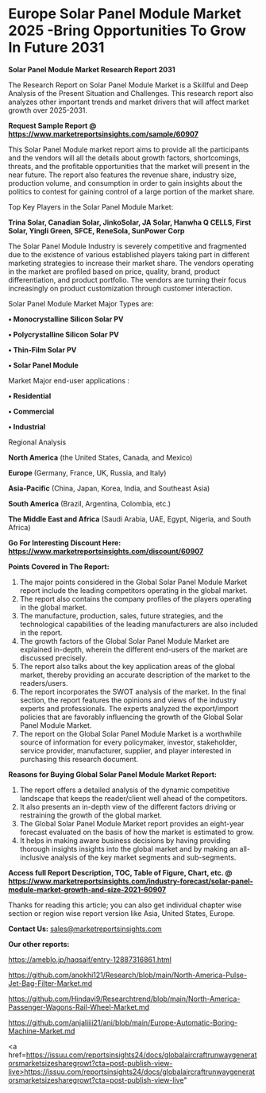 # Europe Solar Panel Module Market 2025 -Bring Opportunities To Grow In Future 2031

<strong>Solar Panel Module Market Research Report 2031</strong>

The Research Report on Solar Panel Module Market is a Skillful and Deep Analysis of the Present Situation and Challenges. This research report also analyzes other important trends and market drivers that will affect market growth over 2025-2031.

<strong>Request Sample Report @ <a href=https://www.marketreportsinsights.com/sample/60907>https://www.marketreportsinsights.com/sample/60907</a></strong>

This Solar Panel Module market report aims to provide all the participants and the vendors will all the details about growth factors, shortcomings, threats, and the profitable opportunities that the market will present in the near future. The report also features the revenue share, industry size, production volume, and consumption in order to gain insights about the politics to contest for gaining control of a large portion of the market share.

Top Key Players in the Solar Panel Module Market:

<strong>Trina Solar, Canadian Solar, JinkoSolar, JA Solar, Hanwha Q CELLS, First Solar, Yingli Green, SFCE, ReneSola, SunPower Corp</strong>

The Solar Panel Module Industry is severely competitive and fragmented due to the existence of various established players taking part in different marketing strategies to increase their market share. The vendors operating in the market are profiled based on price, quality, brand, product differentiation, and product portfolio. The vendors are turning their focus increasingly on product customization through customer interaction.

Solar Panel Module Market Major Types are:

<strong>• Monocrystalline Silicon Solar PV

• Polycrystalline Silicon Solar PV

• Thin-Film Solar PV

• Solar Panel Module</strong>

Market Major end-user applications :

<strong>• Residential

• Commercial

• Industrial</strong>

Regional Analysis

</u><strong><b>North America</b></strong> (the United States, Canada, and Mexico)

<strong><b>Europe </b></strong>(Germany, France, UK, Russia, and Italy)

<strong><b>Asia-Pacific</b></strong> (China, Japan, Korea, India, and Southeast Asia)

<strong><b>South America</b></strong> (Brazil, Argentina, Colombia, etc.)

<strong><b>The Middle East and Africa</b></strong> (Saudi Arabia, UAE, Egypt, Nigeria, and South Africa)

<strong>Go For Interesting Discount Here: <a href=https://www.marketreportsinsights.com/discount/60907>https://www.marketreportsinsights.com/discount/60907</a></strong>

<strong>Points Covered in The Report:</strong>
<ol>
  <li>The major points considered in the Global Solar Panel Module Market report include the leading competitors operating in the global market.</li>
  <li>The report also contains the company profiles of the players operating in the global market.</li>
  <li>The manufacture, production, sales, future strategies, and the technological capabilities of the leading manufacturers are also included in the report.</li>
  <li>The growth factors of the Global Solar Panel Module Market are explained in-depth, wherein the different end-users of the market are discussed precisely.</li>
  <li>The report also talks about the key application areas of the global market, thereby providing an accurate description of the market to the readers/users.</li>
  <li>The report incorporates the SWOT analysis of the market. In the final section, the report features the opinions and views of the industry experts and professionals. The experts analyzed the export/import policies that are favorably influencing the growth of the Global Solar Panel Module Market.</li>
  <li>The report on the Global Solar Panel Module Market is a worthwhile source of information for every policymaker, investor, stakeholder, service provider, manufacturer, supplier, and player interested in purchasing this research document.</li>
</ol>
<strong>Reasons for Buying Global Solar Panel Module Market Report:</strong>

<ol>
  <li>The report offers a detailed analysis of the dynamic competitive landscape that keeps the reader/client well ahead of the competitors.</li>
  <li>It also presents an in-depth view of the different factors driving or restraining the growth of the global market.</li>
  <li>The Global Solar Panel Module Market report provides an eight-year forecast evaluated on the basis of how the market is estimated to grow.</li>
  <li>It helps in making aware business decisions by having providing thorough insights insights into the global market and by making an all-inclusive analysis of the key market segments and sub-segments.</li>
</ol>
<strong>Access full Report Description, TOC, Table of Figure, Chart, etc. @ <a href=https://www.marketreportsinsights.com/industry-forecast/solar-panel-module-market-growth-and-size-2021-60907>https://www.marketreportsinsights.com/industry-forecast/solar-panel-module-market-growth-and-size-2021-60907</a></strong>


Thanks for reading this article; you can also get individual chapter wise section or region wise report version like Asia, United States, Europe.

<strong>Contact Us:</strong>
sales@marketreportsinsights.com

<strong>Our other reports:</strong>

<a href=https://ameblo.jp/haqsaif/entry-12887316861.html>https://ameblo.jp/haqsaif/entry-12887316861.html</a>

<a href=https://github.com/anokhi121/Research/blob/main/North-America-Pulse-Jet-Bag-Filter-Market.md>https://github.com/anokhi121/Research/blob/main/North-America-Pulse-Jet-Bag-Filter-Market.md</a>

<a href=https://github.com/Hindavi9/Researchtrend/blob/main/North-America-Passenger-Wagons-Rail-Wheel-Market.md>https://github.com/Hindavi9/Researchtrend/blob/main/North-America-Passenger-Wagons-Rail-Wheel-Market.md</a>

<a href=https://github.com/anjaliiii21/ani/blob/main/Europe-Automatic-Boring-Machine-Market.md>https://github.com/anjaliiii21/ani/blob/main/Europe-Automatic-Boring-Machine-Market.md</a>

<a href=https://issuu.com/reportsinsights24/docs/globalaircraftrunwaygeneratorsmarketsizesharegrowt?cta=post-publish-view-live>https://issuu.com/reportsinsights24/docs/globalaircraftrunwaygeneratorsmarketsizesharegrowt?cta=post-publish-view-live</a>"
